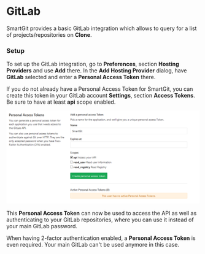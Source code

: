 # GitLab

SmartGit provides a basic GitLab integration which allows to query for a
list of projects/repositories on **Clone**.

### Setup

To set up the GitLab integration, go to **Preferences**, section
**Hosting Providers** and use **Add** there. In the **Add Hosting
Provider** dialog, have **GitLab** selected and enter a **Personal
Access Token** there.

If you do not already have a Personal Access Token for SmartGit, you can
create this token in your GitLab account **Settings**, section **Access
Tokens**. Be sure to have at least **api** scope enabled.

![](attachments/10715372/10715373.png)

This **Personal Access Token** can now be used to access the API as well
as authenticating to your GitLab repositories, where you can use it
instead of your main GitLab password.



When having 2-factor authentication enabled, a **Personal Access Token**
is even required. Your main GitLab can't be used anymore in this case.




